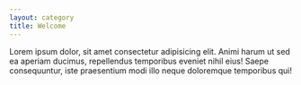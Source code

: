 ```yaml
---
layout: category
title: Welcome
---
```


Lorem ipsum dolor, sit amet consectetur adipisicing elit. Animi harum ut sed ea aperiam ducimus, repellendus temporibus eveniet nihil eius! Saepe consequuntur, iste praesentium modi illo neque doloremque temporibus qui!